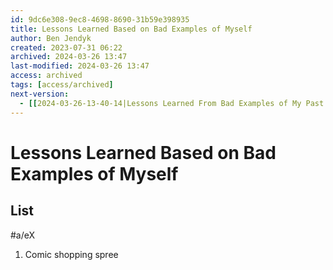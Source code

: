 ```yaml
---
id: 9dc6e308-9ec8-4698-8690-31b59e398935
title: Lessons Learned Based on Bad Examples of Myself
author: Ben Jendyk
created: 2023-07-31 06:22
archived: 2024-03-26 13:47
last-modified: 2024-03-26 13:47
access: archived
tags: [access/archived]
next-version:
  - [[2024-03-26-13-40-14|Lessons Learned From Bad Examples of My Past Self]]
---
```


# Lessons Learned Based on Bad Examples of Myself

## List

#a/eX 

1. Comic shopping spree
